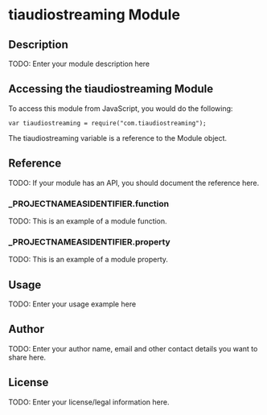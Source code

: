 # tiaudiostreaming Module

## Description

TODO: Enter your module description here

## Accessing the tiaudiostreaming Module

To access this module from JavaScript, you would do the following:

	var tiaudiostreaming = require("com.tiaudiostreaming");

The tiaudiostreaming variable is a reference to the Module object.	

## Reference

TODO: If your module has an API, you should document
the reference here.

### ___PROJECTNAMEASIDENTIFIER__.function

TODO: This is an example of a module function.

### ___PROJECTNAMEASIDENTIFIER__.property

TODO: This is an example of a module property.

## Usage

TODO: Enter your usage example here

## Author

TODO: Enter your author name, email and other contact
details you want to share here. 

## License

TODO: Enter your license/legal information here.

